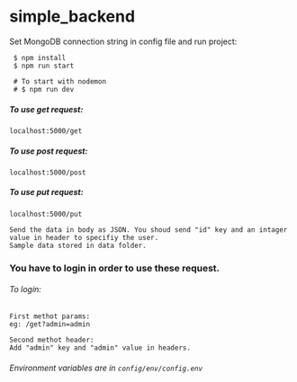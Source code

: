 # simple_backend

Set MongoDB connection string in config file and run project:

     $ npm install
     $ npm run start

     # To start with nodemon
     # $ npm run dev


##### To use get request: 
```localhost:5000/get```

##### To use post request:
 ```localhost:5000/post ```

##### To use put request:
 ```localhost:5000/put``` 
 
 ```Send the data in body as JSON. You shoud send "id" key and an intager value in header to specifiy the user.```\
 ```Sample data stored in data folder.```
  
### You have to login in order to use these request.
  ###### To login:
  
    First methot params:
    eg: /get?admin=admin
    
    Second methot header:
    Add "admin" key and "admin" value in headers.

  ###### Environment variables are in ```config/env/config.env```
